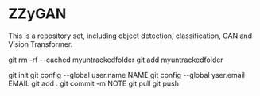 # ZZyGAN
This is a repository set, including object detection, classification, GAN and Vision Transformer.

git rm -rf --cached myuntrackedfolder
git add myuntrackedfolder 

git init 
git config --global user.name NAME
git config --global yser.email EMAIL
git add .
git commit -m NOTE
git pull 
git push
